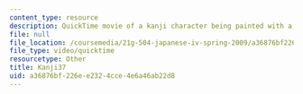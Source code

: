 ```yaml
---
content_type: resource
description: QuickTime movie of a kanji character being painted with a brush.
file: null
file_location: /coursemedia/21g-504-japanese-iv-spring-2009/a36876bf226ee2324cce4e6a46ab22d8_Kanji37.mov
file_type: video/quicktime
resourcetype: Other
title: Kanji37
uid: a36876bf-226e-e232-4cce-4e6a46ab22d8
---
```

